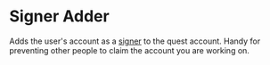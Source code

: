 # Signer Adder
Adds the user's account as a [signer](https://developers.stellar.org/docs/glossary/multisig/) to the quest account. Handy for preventing other people to claim the account you are working on.